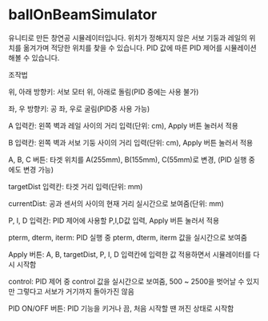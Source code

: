 ﻿# ballOnBeamSimulator
유니티로 만든 창연공 시뮬레이터입니다.
위치가 정해지지 않은 서보 기둥과 레일의 위치를 옮겨가며 적당한 위치를 찾을 수 있습니다.
PID 값에 따른 PID 제어를 시뮬레이션 해볼 수 있습니다.

조작법

위, 아래 방향키: 
서보 모터 위, 아래로 돌림(PID 중에는 사용 불가)

좌, 우 방향키: 
공 좌, 우로 굴림(PID중 사용 가능)

A 입력칸: 
왼쪽 벽과 레일 사이의 거리 입력(단위: cm), Apply 버튼 눌러서 적용

B 입력칸: 
왼쪽 벽과 서보 기둥 사이의 거리 입력(단위: cm), Apply 버튼 눌러서 적용

A, B, C 버튼: 
타겟 위치를 A(255mm), B(155mm), C(55mm)로 변경, (PID 실행 중에도 변경 가능)

targetDist 입력칸: 
타겟 거리 입력(단위: mm)

currentDist:
공과 센서의 사이의 현재 거리 실시간으로 보여줌(단위: mm)

P, I, D 입력칸: 
PID 제어에 사용할 P,I,D값 입력, Apply 버튼 눌러서 적용

pterm, dterm, iterm: 
PID 실행 중 pterm, dterm, iterm 값을 실시간으로 보여줌

Apply 버튼: 
A, B, targetDist, P, I, D 입력칸에 입력한 값 적용하면서 시뮬레이터를 다시 시작함

control: 
PID 제어 중 control 값을 실시간으로 보여줌, 500 ~ 2500을 벗어날 수 있지만 그렇다고 서보가 거기까지 돌아가진 않음

PID ON/OFF 버튼: 
PID 기능을 키거나 끔, 처음 시작할 땐 꺼진 상태로 시작함

